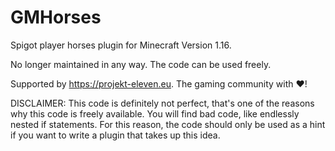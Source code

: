 # GMHorses
Spigot player horses plugin for Minecraft Version 1.16.

No longer maintained in any way. The code can be used freely.

Supported by https://projekt-eleven.eu. The gaming community with ❤️!

DISCLAIMER: This code is definitely not perfect, that's one of the reasons why this code is freely available. You will find bad code, like endlessly nested if statements. For this reason, the code should only be used as a hint if you want to write a plugin that takes up this idea.
